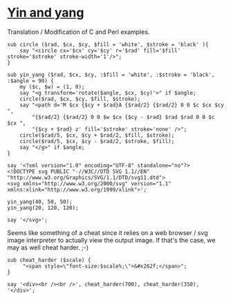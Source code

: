 [1]: http://rosettacode.org/wiki/Yin_and_yang

# [Yin and yang][1]

Translation / Modification of C and Perl examples.

```perl6
sub circle ($rad, $cx, $cy, $fill = 'white', $stroke = 'black' ){
    say "<circle cx='$cx' cy='$cy' r='$rad' fill='$fill' stroke='$stroke' stroke-width='1'/>";
}
 
sub yin_yang ($rad, $cx, $cy, :$fill = 'white', :$stroke = 'black', :$angle = 90) {
    my ($c, $w) = (1, 0);
    say "<g transform='rotate($angle, $cx, $cy)'>" if $angle;
    circle($rad, $cx, $cy, $fill, $stroke);
    say "<path d='M $cx {$cy + $rad}A {$rad/2} {$rad/2} 0 0 $c $cx $cy ",
        "{$rad/2} {$rad/2} 0 0 $w $cx {$cy - $rad} $rad $rad 0 0 $c $cx ",
        "{$cy + $rad} z' fill='$stroke' stroke='none' />";
    circle($rad/5, $cx, $cy + $rad/2, $fill, $stroke);
    circle($rad/5, $cx, $cy - $rad/2, $stroke, $fill);
    say "</g>" if $angle;
}
 
say '<?xml version="1.0" encoding="UTF-8" standalone="no"?>
<!DOCTYPE svg PUBLIC "-//W3C//DTD SVG 1.1//EN" "http://www.w3.org/Graphics/SVG/1.1/DTD/svg11.dtd">
<svg xmlns="http://www.w3.org/2000/svg" version="1.1" xmlns:xlink="http://www.w3.org/1999/xlink">';
 
yin_yang(40, 50, 50);
yin_yang(20, 120, 120);
 
say '</svg>';
```


Seems like something of a cheat since it relies on a web browser /
svg image interpreter to actually view the output image.
If that's the case, we may as well cheat harder.&#160;;-)

```perl6
sub cheat_harder ($scale) {
     "<span style=\"font-size:$scale%;\">&#x262f;</span>";
}
 
say '<div><br /><br />', cheat_harder(700), cheat_harder(350), '</div>';
```